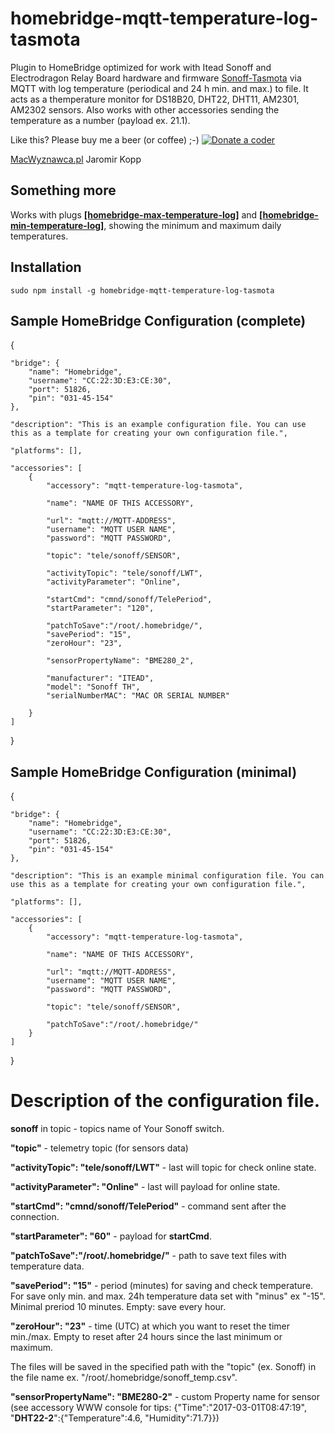 # homebridge-mqtt-temperature-log-tasmota

Plugin to HomeBridge optimized for work with Itead Sonoff and Electrodragon Relay Board hardware and firmware [Sonoff-Tasmota](https://github.com/arendst/Sonoff-Tasmota) via MQTT with log temperature (periodical and 24 h min. and max.) to file. It acts as a themperature monitor for DS18B20, DHT22, DHT11, AM2301, AM2302 sensors. Also works with other accessories sending the temperature as a number (payload ex. 21.1).

Like this? Please buy me a beer (or coffee) ;-) <a href="https://www.paypal.com/cgi-bin/webscr?cmd=_s-xclick&amp;hosted_button_id=CK56Q7SFHEHSW"><img src="http://macwyznawca.pl/donate-paypal2.png" alt="Donate a coder" data-canonical-src="http://macwyznawca.pl/donate-paypal.svg" style="max-width:100%;"></a>

[MacWyznawca.pl](http://macwyznawca.pl) Jaromir Kopp

## Something more

Works with plugs [**[homebridge-max-temperature-log]**](https://www.npmjs.com/package/homebridge-max-temperature-log) and [**[homebridge-min-temperature-log]**](https://www.npmjs.com/package/homebridge-min-temperature-log), showing the minimum and maximum daily temperatures. 

Installation
--------------------
    sudo npm install -g homebridge-mqtt-temperature-log-tasmota

Sample HomeBridge Configuration (complete)
--------------------

{
		
    "bridge": {
        "name": "Homebridge",
        "username": "CC:22:3D:E3:CE:30",
        "port": 51826,
        "pin": "031-45-154"
    },
    
    "description": "This is an example configuration file. You can use this as a template for creating your own configuration file.",
	
    "platforms": [],
	
	"accessories": [
		{
			"accessory": "mqtt-temperature-log-tasmota",
			
			"name": "NAME OF THIS ACCESSORY",
	
			"url": "mqtt://MQTT-ADDRESS",
			"username": "MQTT USER NAME",
			"password": "MQTT PASSWORD",
			
			"topic": "tele/sonoff/SENSOR",
			
			"activityTopic": "tele/sonoff/LWT",
			"activityParameter": "Online",
			
			"startCmd": "cmnd/sonoff/TelePeriod",
			"startParameter": "120",
			
			"patchToSave":"/root/.homebridge/",
			"savePeriod": "15",
			"zeroHour": "23",
			
			"sensorPropertyName": "BME280_2",
			
			"manufacturer": "ITEAD",
			"model": "Sonoff TH",
			"serialNumberMAC": "MAC OR SERIAL NUMBER"
			
		}
	]
}

Sample HomeBridge Configuration (minimal)
--------------------

{
	
    "bridge": {
        "name": "Homebridge",
        "username": "CC:22:3D:E3:CE:30",
        "port": 51826,
        "pin": "031-45-154"
    },
    
    "description": "This is an example minimal configuration file. You can use this as a template for creating your own configuration file.",
	
    "platforms": [],
	
	"accessories": [
		{
			"accessory": "mqtt-temperature-log-tasmota",
			
			"name": "NAME OF THIS ACCESSORY",
	
			"url": "mqtt://MQTT-ADDRESS",
			"username": "MQTT USER NAME",
			"password": "MQTT PASSWORD",
			
			"topic": "tele/sonoff/SENSOR",
			
			"patchToSave":"/root/.homebridge/"
		}
	]
}

# Description of the configuration file.

**sonoff** in topic - topics name of Your Sonoff switch.

**"topic"** - telemetry topic (for sensors data)

**"activityTopic": "tele/sonoff/LWT"** - last will topic for check online state.

**"activityParameter": "Online"** - last will payload for online state.

**"startCmd": "cmnd/sonoff/TelePeriod"** -  command sent after the connection.

**"startParameter": "60"** - payload for **startCmd**.

**"patchToSave":"/root/.homebridge/"** - path to save text files with temperature data.

**"savePeriod": "15"** - period (minutes) for saving and check temperature. For save only min. and max. 24h temperature data set with "minus" ex "-15". Minimal preriod 10 minutes. Empty: save every hour.

**"zeroHour": "23"** - time (UTC) at which you want to reset the timer min./max. Empty to reset after 24 hours since the last minimum or maximum.

The files will be saved in the specified path with the "topic" (ex. Sonoff) in the file name ex. "/root/.homebridge/sonoff_temp.csv".

**"sensorPropertyName": "BME280-2"** - custom Property name for sensor (see accessory WWW console for tips:  {"Time":"2017-03-01T08:47:19", "**DHT22-2**":{"Temperature":4.6, "Humidity":71.7}})
